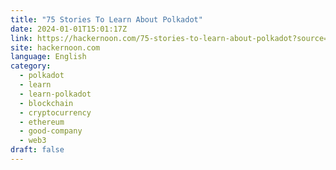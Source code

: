 ```yaml
---
title: "75 Stories To Learn About Polkadot"
date: 2024-01-01T15:01:17Z
link: https://hackernoon.com/75-stories-to-learn-about-polkadot?source=rss&utm_medium=RSS&utm_source=news.12bit.vn
site: hackernoon.com
language: English
category:
  - polkadot
  - learn
  - learn-polkadot
  - blockchain
  - cryptocurrency
  - ethereum
  - good-company
  - web3
draft: false
---
```

